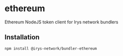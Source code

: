 # ethereum

Ethereum NodeJS token client for Irys network bundlers

## Installation

```sh
npm install @irys-network/bundler-ethereum
```
